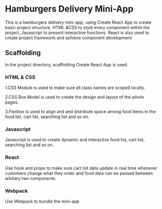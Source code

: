 # Hamburgers Delivery Mini-App

This is a hamburgers delivery mini-app, using Create React App to create basic project structure, HTML &CSS to style every component within the project, Javascript to present interactive functions. React is also used to create project framework and achieve component development

## Scaffolding

In the project directory, scaffolding Create React App is used.

### HTML & CSS

1.CSS Module is used to make sure all class names are scoped locally.

2.CSS Box Model is used to create the design and layout of the whole pages.

3.Flexbox is used to align and and distribute space among food items in the food list, cart list, searching list and so on.

### Javascript

Javascript is used to create dynamic and interactive food list, cart list, searching list and so on.

### React

Use hook and props to make sure cart list data update in real time whenever customers change what they order and food data can be passed between arbitary two components.

### Webpack

Use Webpack to bundle the mini-app
